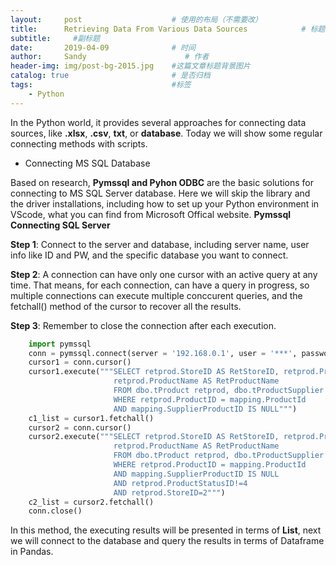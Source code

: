```yaml
---
layout:     post                    # 使用的布局（不需要改）
title:      Retrieving Data From Various Data Sources            # 标题 
subtitle:     #副标题
date:       2019-04-09              # 时间
author:     Sandy                      # 作者
header-img: img/post-bg-2015.jpg    #这篇文章标题背景图片
catalog: true                       # 是否归档
tags:                               #标签
    - Python
---
```



In the Python world, it provides several approaches for connecting data sources, like **.xlsx**, **.csv**, **txt**, or **database**. Today we will show some regular connecting methods with scripts.

- Connecting MS SQL Database  

Based on research, **Pymssql and Pyhon ODBC** are the basic solutions for connecting to MS SQL Server database. Here we will skip the library and the driver installations, including how to set up your Python environment in VScode, what you can find from Microsoft Offical website. 
**Pymssql Connecting SQL Server**

**Step 1**: Connect to the server and database, including server name, user info like ID and PW, and the specific database you want to connect.

**Step 2**: A connection can have only one cursor with an active query at any time. That means, for each connection, can have a query in progress, so multiple connections can execute multiple conccurent queries, and the fetchall() method of the cursor to recover all the results.

**Step 3**: Remember to close the connection after each execution.

```python
    import pymssql
    conn = pymssql.connect(server = '192.168.0.1', user = '***', password = '***', database = 'aaa')
    cursor1 = conn.cursor()
    cursor1.execute("""SELECT retprod.StoreID AS RetStoreID, retprod.ProductID AS RetProductID, 
                       retprod.ProductName AS RetProductName
                       FROM dbo.tProduct retprod, dbo.tProductSupplier mapping
                       WHERE retprod.ProductID = mapping.ProductId
                       AND mapping.SupplierProductID IS NULL""")
    c1_list = cursor1.fetchall()
    cursor2 = conn.cursor()
    cursor2.execute("""SELECT retprod.StoreID AS RetStoreID, retprod.ProductID AS RetProductID, 
                       retprod.ProductName AS RetProductName
                       FROM dbo.tProduct retprod, dbo.tProductSupplier mapping
                       WHERE retprod.ProductID = mapping.ProductId
                       AND mapping.SupplierProductID IS NULL
                       AND retprod.ProductStatusID!=4
                       AND retprod.StoreID=2""")
    c2_list = cursor2.fetchall()
    conn.close()
```
In this method, the executing results will be presented in terms of **List**, next we will connect to the database and query the results in terms of Dataframe in Pandas.



